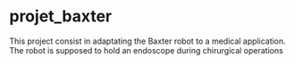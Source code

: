# projet_baxter

This project consist in adaptating the Baxter robot to a medical application.
The robot is supposed to hold an endoscope during chirurgical operations
